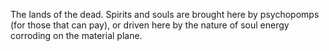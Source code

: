 The lands of the dead. Spirits and souls are brought here by psychopomps (for those that can pay), or driven here by the nature of soul energy corroding on the material plane. 
